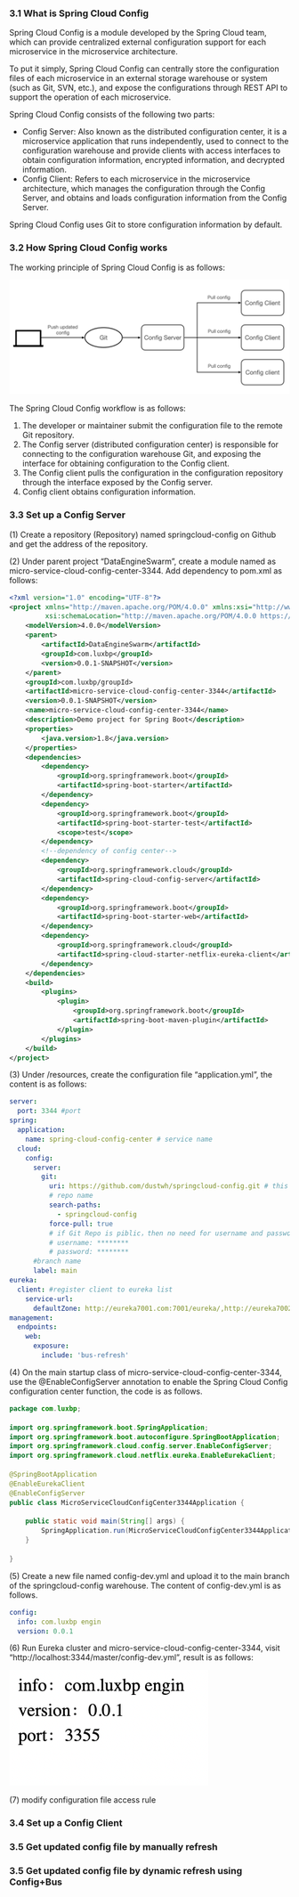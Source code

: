 ### 3.1 What is Spring Cloud Config

Spring Cloud Config is a module developed by the Spring Cloud team, which can provide centralized external configuration support for each microservice in the microservice architecture.

To put it simply, Spring Cloud Config can centrally store the configuration files of each microservice in an external storage warehouse or system (such as Git, SVN, etc.), and expose the configurations through REST API to support the operation of each microservice.

Spring Cloud Config consists of the following two parts:

* Config Server: Also known as the distributed configuration center, it is a microservice application that runs independently, used to connect to the configuration warehouse and provide clients with access interfaces to obtain configuration information, encrypted information, and decrypted information.
* Config Client: Refers to each microservice in the microservice architecture, which manages the configuration through the Config Server, and obtains and loads configuration information from the Config Server.

Spring Cloud Config uses Git to store configuration information by default.



### 3.2 How Spring Cloud Config works

The working principle of Spring Cloud Config is as follows:

![Screen Shot 2023-02-24 at 9.06.04 AM.png](resources/6F6FDFD6DD5553A87B6463CB208D14B7.png)

The Spring Cloud Config workflow is as follows:

1. The developer or maintainer submit the configuration file to the remote Git repository.
2. The Config server (distributed configuration center) is responsible for connecting to the configuration warehouse Git, and exposing the interface for obtaining configuration to the Config client.
3. The Config client pulls the configuration in the configuration repository through the interface exposed by the Config server.
4. Config client obtains configuration information.



### 3.3 Set up a Config Server

(1) Create a repository (Repository) named springcloud-config on Github and get the address of the repository.

(2) Under parent project “DataEngineSwarm”, create a module named as micro-service-cloud-config-center-3344\. Add dependency to pom.xml as follows:

```xml
<?xml version="1.0" encoding="UTF-8"?>
<project xmlns="http://maven.apache.org/POM/4.0.0" xmlns:xsi="http://www.w3.org/2001/XMLSchema-instance"
         xsi:schemaLocation="http://maven.apache.org/POM/4.0.0 https://maven.apache.org/xsd/maven-4.0.0.xsd">
    <modelVersion>4.0.0</modelVersion>
    <parent>
        <artifactId>DataEngineSwarm</artifactId>
        <groupId>com.luxbp</groupId>
        <version>0.0.1-SNAPSHOT</version>
    </parent>
    <groupId>com.luxbp/groupId>
    <artifactId>micro-service-cloud-config-center-3344</artifactId>
    <version>0.0.1-SNAPSHOT</version>
    <name>micro-service-cloud-config-center-3344</name>
    <description>Demo project for Spring Boot</description>
    <properties>
        <java.version>1.8</java.version>
    </properties>
    <dependencies>
        <dependency>
            <groupId>org.springframework.boot</groupId>
            <artifactId>spring-boot-starter</artifactId>
        </dependency>
        <dependency>
            <groupId>org.springframework.boot</groupId>
            <artifactId>spring-boot-starter-test</artifactId>
            <scope>test</scope>
        </dependency>
        <!--dependency of config center-->
        <dependency>
            <groupId>org.springframework.cloud</groupId>
            <artifactId>spring-cloud-config-server</artifactId>
        </dependency>
        <dependency>
            <groupId>org.springframework.boot</groupId>
            <artifactId>spring-boot-starter-web</artifactId>
        </dependency>
        <dependency>
            <groupId>org.springframework.cloud</groupId>
            <artifactId>spring-cloud-starter-netflix-eureka-client</artifactId>
        </dependency>
    </dependencies>
    <build>
        <plugins>
            <plugin>
                <groupId>org.springframework.boot</groupId>
                <artifactId>spring-boot-maven-plugin</artifactId>
            </plugin>
        </plugins>
    </build>
</project>
```

(3) Under /resources, create the configuration file “application.yml”, the content is as follows:

```yaml
server:
  port: 3344 #port
spring:
  application:
    name: spring-cloud-config-center # service name
  cloud:
    config:
      server:
        git:
          uri: https://github.com/dustwh/springcloud-config.git # this where we put config file
          # repo name
          search-paths:
            - springcloud-config
          force-pull: true
          # if Git Repo is piblic，then no need for username and password, othervice,username and password is needed.
          # username: ********
          # password: ********
      #branch name
      label: main
eureka:
  client: #register client to eureka list
    service-url:
      defaultZone: http://eureka7001.com:7001/eureka/,http://eureka7002.com:7002/eureka/,http://eureka7003.com:7003/eureka/  #register into cluster
management:
  endpoints:
    web:
      exposure:
        include: 'bus-refresh'
```

(4) On the main startup class of micro-service-cloud-config-center-3344, use the @EnableConfigServer annotation to enable the Spring Cloud Config configuration center function, the code is as follows.

```java
package com.luxbp;

import org.springframework.boot.SpringApplication;
import org.springframework.boot.autoconfigure.SpringBootApplication;
import org.springframework.cloud.config.server.EnableConfigServer;
import org.springframework.cloud.netflix.eureka.EnableEurekaClient;

@SpringBootApplication
@EnableEurekaClient
@EnableConfigServer
public class MicroServiceCloudConfigCenter3344Application {

    public static void main(String[] args) {
        SpringApplication.run(MicroServiceCloudConfigCenter3344Application.class, args);
    }

}

```

(5) Create a new file named config-dev.yml and upload it to the main branch of the springcloud-config warehouse. The content of config-dev.yml is as follows.

```yaml
config:
  info: com.luxbp engin
  version: 0.0.1
```

(6) Run Eureka cluster and micro-service-cloud-config-center-3344, visit “http://localhost:3344/master/config-dev.yml”, result is as follows:

![Screen Shot 2023-02-24 at 9.56.00 AM.png](resources/F136D8E96EF5E88EEF6CD8644A10FFD6.png)

(7) modify configuration file access rule



### 3.4 Set up a Config Client



### 3.5 Get updated config file by manually refresh



### 3.5 Get updated config file by dynamic refresh using Config+Bus